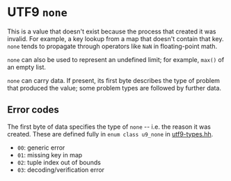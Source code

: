 # UTF9 `none`
This is a value that doesn't exist because the process that created it was invalid. For example, a key lookup from a map that doesn't contain that key. `none` tends to propagate through operators like `NaN` in floating-point math.

`none` can also be used to represent an undefined limit; for example, `max()` of an empty list.

`none` can carry data. If present, its first byte describes the type of problem that produced the value; some problem types are followed by further data.


## Error codes
The first byte of data specifies the type of `none` -- i.e. the reason it was created. These are defined fully in `enum class u9_none` in [utf9-types.hh](../tau/utf9-types.hh).

+ `00`: generic error
+ `01`: missing key in map
+ `02`: tuple index out of bounds
+ `03`: decoding/verification error
